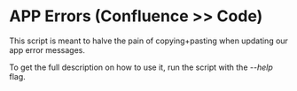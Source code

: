 # APP Errors (Confluence >> Code)

This script is meant to halve the pain of copying+pasting when updating our app error messages.

To get the full description on how to use it, run the script with the *--help* flag.
